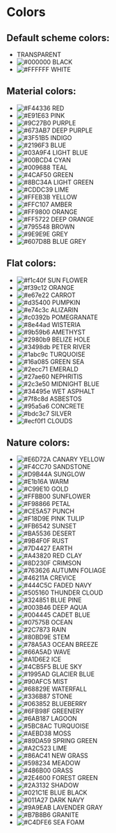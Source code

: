 # Colors

## Default scheme colors:

- TRANSPARENT  
- ![#000000](https://placehold.it/20/000000/000000?text=+) BLACK  
- ![#FFFFFF](https://placehold.it/20/FFFFFF/000000?text=+) WHITE  

## Material colors:

- ![#F44336](https://placehold.it/20/f44336/000000?text=+) RED      
- ![#E91E63](https://placehold.it/20/E91E63/000000?text=+) PINK       
- ![#9C27B0](https://placehold.it/20/9C27B0/000000?text=+) PURPLE     
- ![#673AB7](https://placehold.it/20/673AB7/000000?text=+) DEEP PURPLE
- ![#3F51B5](https://placehold.it/20/3F51B5/000000?text=+) INDIGO     
- ![#2196F3](https://placehold.it/20/2196F3/000000?text=+) BLUE       
- ![#03A9F4](https://placehold.it/20/03A9F4/000000?text=+) LIGHT BLUE 
- ![#00BCD4](https://placehold.it/20/00BCD4/000000?text=+) CYAN       
- ![#009688](https://placehold.it/20/009688/000000?text=+) TEAL       
- ![#4CAF50](https://placehold.it/20/4CAF50/000000?text=+) GREEN      
- ![#8BC34A](https://placehold.it/20/8BC34A/000000?text=+) LIGHT GREEN
- ![#CDDC39](https://placehold.it/20/CDDC39/000000?text=+) LIME       
- ![#FFEB3B](https://placehold.it/20/FFEB3B/000000?text=+) YELLOW     
- ![#FFC107](https://placehold.it/20/FFC107/000000?text=+) AMBER      
- ![#FF9800](https://placehold.it/20/FF9800/000000?text=+) ORANGE     
- ![#FF5722](https://placehold.it/20/FF5722/000000?text=+) DEEP ORANGE
- ![#795548](https://placehold.it/20/795548/000000?text=+) BROWN      
- ![#9E9E9E](https://placehold.it/20/9E9E9E/000000?text=+) GREY       
- ![#607D8B](https://placehold.it/20/607D8B/000000?text=+) BLUE GREY

## Flat colors:

- ![#f1c40f](https://placehold.it/20/f1c40f/000000?text=+) SUN FLOWER
- ![#f39c12](https://placehold.it/20/f39c12/000000?text=+) ORANGE
- ![#e67e22](https://placehold.it/20/e67e22/000000?text=+) CARROT
- ![#d35400](https://placehold.it/20/d35400/000000?text=+) PUMPKIN
- ![#e74c3c](https://placehold.it/20/e74c3c/000000?text=+) ALIZARIN
- ![#c0392b](https://placehold.it/20/c0392b/000000?text=+) POMEGRANATE
- ![#8e44ad](https://placehold.it/20/8e44ad/000000?text=+) WISTERIA
- ![#9b59b6](https://placehold.it/20/9b59b6/000000?text=+) AMETHYST
- ![#2980b9](https://placehold.it/20/2980b9/000000?text=+) BELIZE HOLE
- ![#3498db](https://placehold.it/20/3498db/000000?text=+) PETER RIVER
- ![#1abc9c](https://placehold.it/20/1abc9c/000000?text=+) TURQUOISE
- ![#16a085](https://placehold.it/20/16a085/000000?text=+) GREEN SEA
- ![#2ecc71](https://placehold.it/20/2ecc71/000000?text=+) EMERALD
- ![#27ae60](https://placehold.it/20/27ae60/000000?text=+) NEPHRITIS
- ![#2c3e50](https://placehold.it/20/2c3e50/000000?text=+) MIDNIGHT BLUE
- ![#34495e](https://placehold.it/20/34495e/000000?text=+) WET ASPHALT
- ![#7f8c8d](https://placehold.it/20/7f8c8d/000000?text=+) ASBESTOS
- ![#95a5a6](https://placehold.it/20/95a5a6/000000?text=+) CONCRETE
- ![#bdc3c7](https://placehold.it/20/bdc3c7/000000?text=+) SILVER
- ![#ecf0f1](https://placehold.it/20/ecf0f1/000000?text=+) CLOUDS

## Nature colors:

- ![#E6D72A](https://placehold.it/20/E6D72A/000000?text=+) CANARY YELLOW
- ![#F4CC70](https://placehold.it/20/F4CC70/000000?text=+) SANDSTONE
- ![#D9B44A](https://placehold.it/20/D9B44A/000000?text=+) SUNGLOW
- ![#E1b16A](https://placehold.it/20/E1b16A/000000?text=+) WARM
- ![#C99E10](https://placehold.it/20/C99E10/000000?text=+) GOLD
- ![#FFBB00](https://placehold.it/20/FFBB00/000000?text=+) SUNFLOWER
- ![#F98866](https://placehold.it/20/F98866/000000?text=+) PETAL
- ![#CE5A57](https://placehold.it/20/CE5A57/000000?text=+) PUNCH
- ![#F18D9E](https://placehold.it/20/F18D9E/000000?text=+) PINK TULIP
- ![#FB6542](https://placehold.it/20/FB6542/000000?text=+) SUNSET
- ![#BA5536](https://placehold.it/20/BA5536/000000?text=+) DESERT
- ![#9B4F0F](https://placehold.it/20/9B4F0F/000000?text=+) RUST
- ![#7D4427](https://placehold.it/20/7D4427/000000?text=+) EARTH
- ![#A43820](https://placehold.it/20/A43820/000000?text=+) RED CLAY
- ![#8D230F](https://placehold.it/20/8D230F/000000?text=+) CRIMSON
- ![#763626](https://placehold.it/20/763626/000000?text=+) AUTUMN FOLIAGE
- ![#46211A](https://placehold.it/20/46211A/000000?text=+) CREVICE
- ![#444C5C](https://placehold.it/20/444C5C/000000?text=+) FADED NAVY
- ![#505160](https://placehold.it/20/505160/000000?text=+) THUNDER CLOUD
- ![#324851](https://placehold.it/20/324851/000000?text=+) BLUE PINE
- ![#003B46](https://placehold.it/20/003B46/000000?text=+) DEEP AQUA
- ![#004445](https://placehold.it/20/004445/000000?text=+) CADET BLUE
- ![#07575B](https://placehold.it/20/07575B/000000?text=+) OCEAN
- ![#2C7873](https://placehold.it/20/2C7873/000000?text=+) RAIN
- ![#80BD9E](https://placehold.it/20/80BD9E/000000?text=+) STEM
- ![#78A5A3](https://placehold.it/20/78A5A3/000000?text=+) OCEAN BREEZE
- ![#66A5AD](https://placehold.it/20/66A5AD/000000?text=+) WAVE
- ![#A1D6E2](https://placehold.it/20/A1D6E2/000000?text=+) ICE
- ![#4CB5F5](https://placehold.it/20/4CB5F5/000000?text=+) BLUE SKY
- ![#1995AD](https://placehold.it/20/1995AD/000000?text=+) GLACIER BLUE
- ![#90AFC5](https://placehold.it/20/90AFC5/000000?text=+) MIST
- ![#68829E](https://placehold.it/20/68829E/000000?text=+) WATERFALL
- ![#336B87](https://placehold.it/20/336B87/000000?text=+) STONE
- ![#063852](https://placehold.it/20/063852/000000?text=+) BLUEBERRY
- ![#6FB98F](https://placehold.it/20/6FB98F/000000?text=+) GREENERY
- ![#6AB187](https://placehold.it/20/6AB187/000000?text=+) LAGOON
- ![#5BC8AC](https://placehold.it/20/5BC8AC/000000?text=+) TURQUOISE
- ![#AEBD38](https://placehold.it/20/AEBD38/000000?text=+) MOSS
- ![#89DA59](https://placehold.it/20/89DA59/000000?text=+) SPRING GREEN
- ![#A2C523](https://placehold.it/20/A2C523/000000?text=+) LIME
- ![#86AC41](https://placehold.it/20/86AC41/000000?text=+) NEW GRASS
- ![#598234](https://placehold.it/20/598234/000000?text=+) MEADOW
- ![#486B00](https://placehold.it/20/486B00/000000?text=+) GRASS
- ![#2E4600](https://placehold.it/20/2E4600/000000?text=+) FOREST GREEN
- ![#2A3132](https://placehold.it/20/2A3132/000000?text=+) SHADOW
- ![#021C1E](https://placehold.it/20/021C1E/000000?text=+) BLUE BLACK
- ![#011A27](https://placehold.it/20/011A27/000000?text=+) DARK NAVY
- ![#9A9EAB](https://placehold.it/20/9A9EAB/000000?text=+) LAVENDER GRAY
- ![#B7B8B6](https://placehold.it/20/B7B8B6/000000?text=+) GRANITE
- ![#C4DFE6](https://placehold.it/20/C4DFE6/000000?text=+) SEA FOAM

